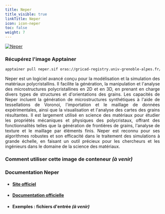 ```yaml
---
title: Neper
title_visible: true
linkTitle: Neper
icon: icon-neper
toc: false
weight: 7
---
```


<a href="https://neper.info/" target="_blank" class="codes-pages-top-logo">
  <img alt="Neper" class="home-neper"></img>
</a>

### Récupérez l'image Apptainer

```bash
apptainer pull neper.sif oras://gricad-registry.univ-grenoble-alpes.fr/diamond/apptainer/apptainer-singularity-projects/neper.sif:latest
```

<div align = "justify">

Neper est un logiciel avancé conçu pour la modélisation et la simulation des matériaux polycristallins. Il facilite la génération, la manipulation et l'analyse des microstructures polycristallines en 2D et en 3D, en prenant en charge divers types de structures et d'orientations des grains. Les capacités de Neper incluent la génération de microstructures synthétiques à l'aide de tessellations de Voronoi, l'importation et le maillage de données expérimentales, ainsi que la visualisation et l'analyse des cartes des grains résultantes. Il est largement utilisé en science des matériaux pour étudier les propriétés mécaniques et physiques des polycristaux, offrant des fonctionnalités telles que la génération de frontières de grains, l'analyse de texture et le maillage par éléments finis. Neper est reconnu pour ses algorithmes robustes et son efficacité dans le traitement des simulations à grande échelle, en faisant un outil précieux pour les chercheurs et les ingénieurs dans le domaine de la science des matériaux.

</div>

### Comment utiliser cette image de conteneur _(à venir)_

### Documentation Neper

- #### <a href="https://neper.info/" target="_blank">Site officiel</a>

- #### <a href="https://neper.info/doc/index.html" target="_blank">Documentation officielle</a>

- #### Exemples : fichiers d'entrée _(à venir)_

